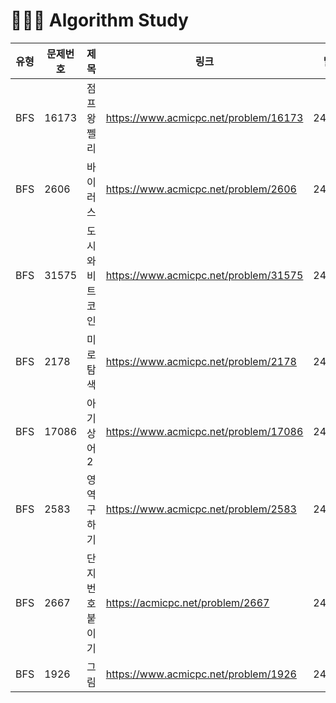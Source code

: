 # 👩🏻‍💻 Algorithm Study

|유형|문제번호|제목|링크|날짜|
|---|---|---|---|---|
|BFS|16173|점프왕 쩰리|https://www.acmicpc.net/problem/16173|240610|
|BFS|2606|바이러스|https://www.acmicpc.net/problem/2606|240610|
|BFS|31575|도시와 비트코인|https://www.acmicpc.net/problem/31575|240611|
|BFS|2178|미로탐색|https://www.acmicpc.net/problem/2178|240613|
|BFS|17086|아기 상어 2|https://www.acmicpc.net/problem/17086|240614|
|BFS|2583|영역 구하기|https://www.acmicpc.net/problem/2583|240618|
|BFS|2667|단지 번호 붙이기|https://acmicpc.net/problem/2667|240619|
|BFS|1926|그림|https://www.acmicpc.net/problem/1926|240619|
